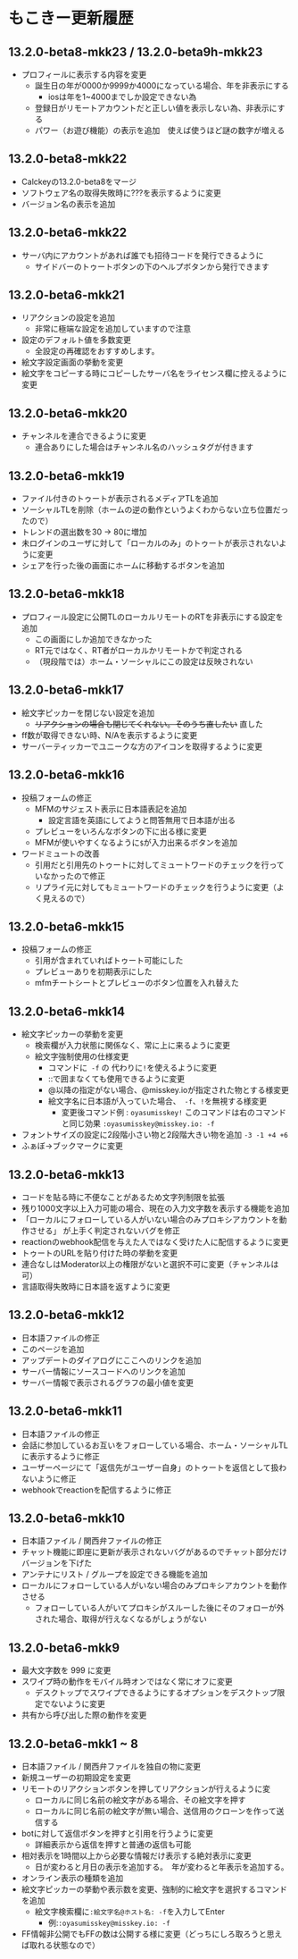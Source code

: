 # もこきー更新履歴

## 13.2.0-beta8-mkk23 / 13.2.0-beta9h-mkk23

- プロフィールに表示する内容を変更
	- 誕生日の年が0000か9999か4000になっている場合、年を非表示にする
		- iosは年を1~4000までしか設定できない為
	- 登録日がリモートアカウントだと正しい値を表示しない為、非表示にする
	- パワー（お遊び機能）の表示を追加　使えば使うほど謎の数字が増える

## 13.2.0-beta8-mkk22

- Calckeyの13.2.0-beta8をマージ
- ソフトウェア名の取得失敗時に???を表示するように変更
- バージョン名の表示を追加

## 13.2.0-beta6-mkk22

- サーバ内にアカウントがあれば誰でも招待コードを発行できるように
	- サイドバーのトゥートボタンの下のヘルプボタンから発行できます

## 13.2.0-beta6-mkk21

- リアクションの設定を追加
    - 非常に極端な設定を追加していますので注意
- 設定のデフォルト値を多数変更
	- 全設定の再確認をおすすめします。
- 絵文字設定画面の挙動を変更
- 絵文字をコピーする時にコピーしたサーバ名をライセンス欄に控えるように変更

## 13.2.0-beta6-mkk20

- チャンネルを連合できるように変更
    - 連合ありにした場合はチャンネル名のハッシュタグが付きます

## 13.2.0-beta6-mkk19

- ファイル付きのトゥートが表示されるメディアTLを追加
- ソーシャルTLを削除（ホームの逆の動作というよくわからない立ち位置だったので）
- トレンドの選出数を30 -> 80に増加
- 未ログインのユーザに対して「ローカルのみ」のトゥートが表示されないように変更
- シェアを行った後の画面にホームに移動するボタンを追加

## 13.2.0-beta6-mkk18

- プロフィール設定に公開TLのローカルリモートのRTを非表示にする設定を追加
	- この画面にしか追加できなかった
	- RT元ではなく、RT者がローカルかリモートかで判定される
	- （現段階では）ホーム・ソーシャルにこの設定は反映されない

## 13.2.0-beta6-mkk17

- 絵文字ピッカーを閉じない設定を追加
    - ~~リアクションの場合も閉じてくれない。そのうち直したい~~ 直した
- ff数が取得できない時、N/Aを表示するように変更
- サーバーティッカーでユニークな方のアイコンを取得するように変更

## 13.2.0-beta6-mkk16

- 投稿フォームの修正
    - MFMのサジェスト表示に日本語表記を追加
        - 設定言語を英語にしてようと問答無用で日本語が出る
    - プレビューをいろんなボタンの下に出る様に変更
    - MFMが使いやすくなるように`$`が入力出来るボタンを追加
- ワードミュートの改善
    - 引用だと引用先のトゥートに対してミュートワードのチェックを行っていなかったので修正
	- リプライ元に対してもミュートワードのチェックを行うように変更（よく見えるので）

## 13.2.0-beta6-mkk15

- 投稿フォームの修正
    - 引用が含まれていればトゥート可能にした
    - プレビューありを初期表示にした
    - mfmチートシートとプレビューのボタン位置を入れ替えた

## 13.2.0-beta6-mkk14

- 絵文字ピッカーの挙動を変更
    - 検索欄が入力状態に関係なく、常に上に来るように変更
    - 絵文字強制使用の仕様変更
	    - コマンドに` -f` の 代わりに`!`を使えるように変更
        - ::で囲まなくても使用できるように変更
		- @以降の指定がない場合、@misskey.ioが指定された物とする様変更
		- 絵文字名に日本語が入っていた場合、` -f`、`!`を無視する様変更
    	    - 変更後コマンド例 : `oyasumisskey!` このコマンドは右のコマンドと同じ効果 `:oyasumisskey@misskey.io: -f`
- フォントサイズの設定に2段階小さい物と2段階大きい物を追加 `-3 -1 +4 +6`
- ふぁぼ→ブックマークに変更

## 13.2.0-beta6-mkk13

- コードを貼る時に不便なことがあるため文字列制限を拡張
- 残り1000文字以上入力可能の場合、現在の入力文字数を表示する機能を追加
- 「ローカルにフォローしている人がいない場合のみプロキシアカウントを動作させる」 が上手く判定されないバグを修正
- reactionのwebhook配信を与えた人ではなく受けた人に配信するように変更
- トゥートのURLを貼り付けた時の挙動を変更
- 連合なしはModerator以上の権限がないと選択不可に変更（チャンネルは可）
- 言語取得失敗時に日本語を返すように変更

## 13.2.0-beta6-mkk12

- 日本語ファイルの修正
- このページを追加
- アップデートのダイアログにここへのリンクを追加
- サーバー情報にソースコードへのリンクを追加
- サーバー情報で表示されるグラフの最小値を変更

## 13.2.0-beta6-mkk11

- 日本語ファイルの修正
- 会話に参加しているお互いをフォローしている場合、ホーム・ソーシャルTLに表示するように修正
- ユーザーページにて「返信先がユーザー自身」のトゥートを返信として扱わないように修正
- webhookでreactionを配信するように修正

## 13.2.0-beta6-mkk10

- 日本語ファイル / 関西弁ファイルの修正
- チャット機能に即座に更新が表示されないバグがあるのでチャット部分だけバージョンを下げた
- アンテナにリスト / グループを設定できる機能を追加
- ローカルにフォローしている人がいない場合のみプロキシアカウントを動作させる
    - フォローしている人がいてプロキシがスルーした後にそのフォローが外された場合、取得が行えなくなるがしょうがない

## 13.2.0-beta6-mkk9

- 最大文字数を 999 に変更
- スワイプ時の動作をモバイル時オンではなく常にオフに変更
    - デスクトップでスワイプできるようにするオプションをデスクトップ限定でないように変更
- 共有から呼び出した際の動作を変更

## 13.2.0-beta6-mkk1 ~ 8

- 日本語ファイル / 関西弁ファイルを独自の物に変更
- 新規ユーザーの初期設定を変更
- リモートのリアクションボタンを押してリアクションが行えるように変
    - ローカルに同じ名前の絵文字がある場合、その絵文字を押す
	- ローカルに同じ名前の絵文字が無い場合、送信用のクローンを作って送信する
- botに対して返信ボタンを押すと引用を行うように変更
    - 詳細表示から返信を押すと普通の返信も可能
- 相対表示を1時間以上から必要な情報だけ表示する絶対表示に変更
    - 日が変わると月日の表示を追加する。　年が変わると年表示を追加する。
- オンライン表示の種類を追加
- 絵文字ピッカーの挙動や表示数を変更、強制的に絵文字を選択するコマンドを追加 
    - 絵文字検索欄に`:絵文字名@ホスト名: -f`を入力してEnter
        - 例:`:oyasumisskey@misskey.io: -f`
- FF情報非公開でもFFの数は公開する様に変更（どっちにしろ取ろうと思えば取れる状態なので）